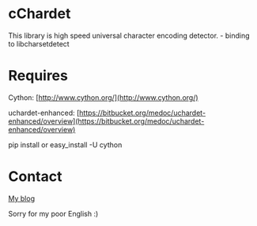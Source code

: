 # cChardet
This library is high speed universal character encoding detector. - binding to libcharsetdetect

# Requires
Cython: [http://www.cython.org/](http://www.cython.org/)

uchardet-enhanced: [https://bitbucket.org/medoc/uchardet-enhanced/overview](https://bitbucket.org/medoc/uchardet-enhanced/overview)

pip install or easy_install -U cython

# Contact
[My blog](http://blog.remu.biz)

Sorry for my poor English :)